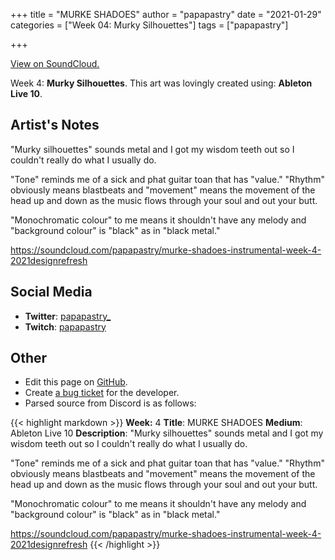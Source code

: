 +++
title =       "MURKE SHADOES"
author =      "papapastry"
date =        "2021-01-29"
categories =  ["Week 04: Murky Silhouettes"]
tags =        ["papapastry"]

+++


[View on SoundCloud.](https://soundcloud.com/papapastry/murke-shadoes-instrumental-week-4-2021designrefresh)


Week 4: **Murky Silhouettes**. This art was lovingly created using: **Ableton Live 10**.

## Artist's Notes

"Murky silhouettes" sounds metal and I got my wisdom teeth out so I couldn't really do what I usually do.

"Tone" reminds me of a sick and phat guitar toan that has "value." "Rhythm" obviously means blastbeats and "movement" means the movement of the head up and down as the music flows through your soul and out your butt.

"Monochromatic colour" to me means it shouldn't have any melody and "background colour" is "black" as in "black metal."

https://soundcloud.com/papapastry/murke-shadoes-instrumental-week-4-2021designrefresh

## Social Media

- **Twitter**: [papapastry_]()
- **Twitch**: [papapastry]()


## Other

- Edit this page on [GitHub](https://github.com/teaminkling/web-refresh/edit/main/blog/content/blog/papapastry-week-4-64a1.md).
- Create [a bug ticket](https://github.com/teaminkling/web-refresh/issues/new?assignees=&labels=bug&template=problem-report.md&title=) for the developer.
- Parsed source from Discord is as follows:

{{< highlight markdown >}}
**Week:** 4
**Title**: MURKE SHADOES
**Medium**: Ableton Live 10
**Description**: "Murky silhouettes" sounds metal and I got my wisdom teeth out so I couldn't really do what I usually do.

"Tone" reminds me of a sick and phat guitar toan that has "value." "Rhythm" obviously means blastbeats and "movement" means the movement of the head up and down as the music flows through your soul and out your butt.

"Monochromatic colour" to me means it shouldn't have any melody and "background colour" is "black" as in "black metal."

https://soundcloud.com/papapastry/murke-shadoes-instrumental-week-4-2021designrefresh
{{< /highlight >}}
